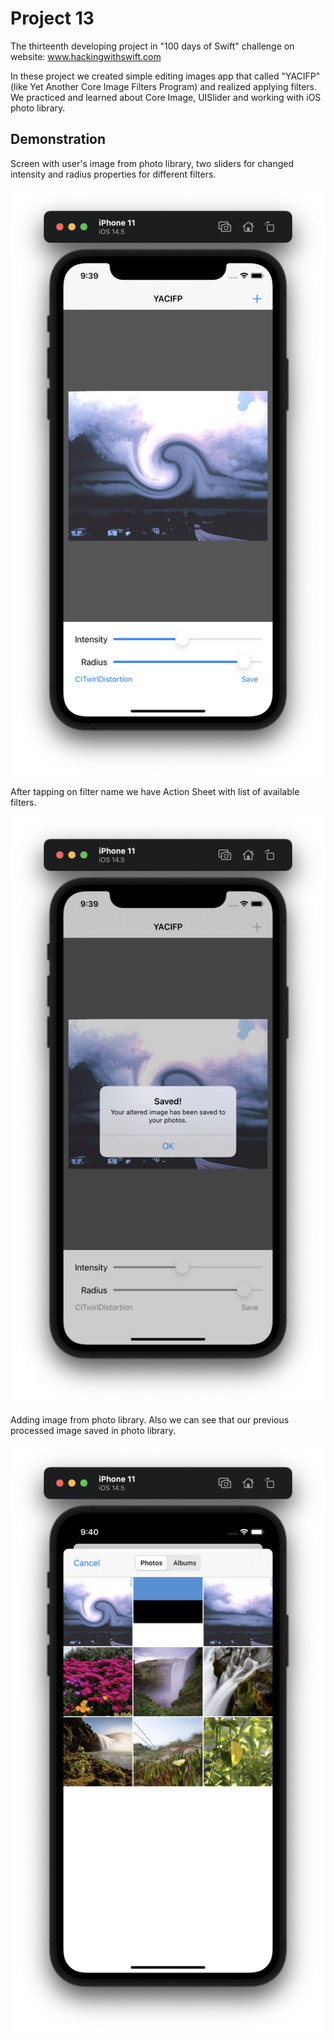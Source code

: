 #  Project 13

The thirteenth developing project in "100 days of Swift" challenge on website: www.hackingwithswift.com

In these project we created simple editing images app that called "YACIFP" (like Yet Another Core Image Filters Program) and realized applying filters. We practiced and learned about Core Image, UISlider and working with iOS photo library.

## Demonstration

Screen with user's image from photo library, two sliders for changed intensity and radius properties for different filters.

![Screenshot](screen1.png)

After tapping on filter name we have Action Sheet with list of available filters.

![Screenshot](screen2.png)

Adding image from photo library. Also we can see that our previous processed image saved in photo library.

![Screenshot](screen3.png)
